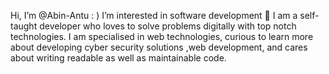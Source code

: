 Hi, I’m @Abin-Antu : )
 I’m interested in software development 🥳
 I am a self-taught developer who loves to solve problems digitally with top notch technologies. I am specialised in web technologies, curious to learn more about developing cyber security solutions ,web development, and cares about writing readable as well as maintainable code.

<!---
Abin-Antu/Abin-Antu is a ✨ special ✨ repository because its `README.md` (this file) appears on your GitHub profile.
You can click the Preview link to take a look at your changes.
--->

